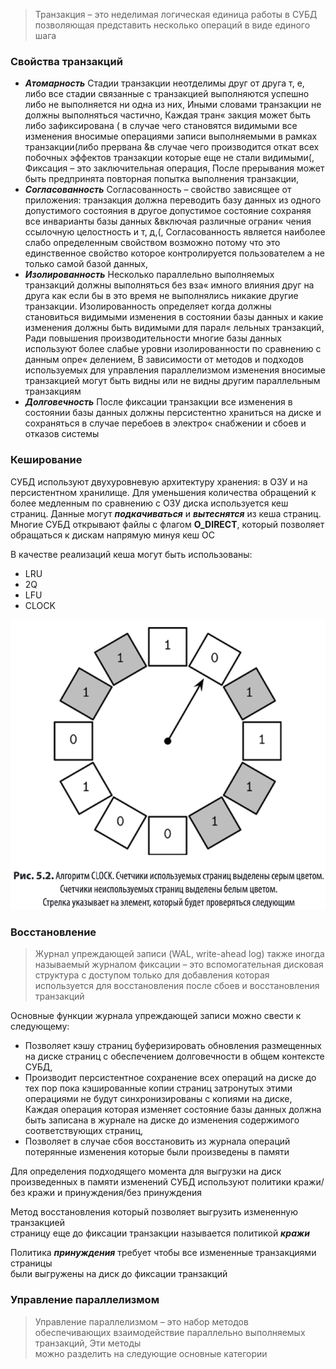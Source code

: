 > Транзакция – это неделимая логическая единица работы в СУБД позволяющая
> представить несколько операций в виде единого шага

### Свойства транзакций

* **_Атомарность_**
  Стадии транзакции неотделимы друг от друга т, е, либо все стадии связанные
  с транзакцией выполняются успешно либо не выполняется ни одна из них,
  Иными словами транзакции не должны выполняться частично, Каждая тран«
  закция может быть либо зафиксирована ( в случае чего становятся
  видимыми все изменения вносимые операциями записи выполняемыми в рамках
  транзакции(либо прервана &в случае чего производится откат всех побочных
  эффектов транзакции которые еще не стали видимыми(, Фиксация –
  это заключительная операция, После прерывания может быть предпринята повторная
  попытка выполнения транзакции,
* **_Согласованность_**
  Согласованность – свойство зависящее от приложения: транзакция должна
  переводить базу данных из одного допустимого состояния в другое допустимое
  состояние сохраняя все инварианты базы данных &включая различные ограни«
  чения ссылочную целостность и т, д,(, Согласованность является наиболее слабо
  определенным свойством возможно потому что это единственное свойство
  которое контролируется пользователем а не только самой базой данных,
* **_Изолированность_**
  Несколько параллельно выполняемых транзакций должны выполняться без вза«
  имного влияния друг на друга как если бы в это время не выполнялись никакие
  другие транзакции. Изолированность определяет когда должны становиться видимыми изменения
  в состоянии базы данных и какие изменения должны быть видимыми для парал«
  лельных транзакций, Ради повышения производительности многие базы данных
  используют более слабые уровни изолированности по сравнению с данным опре«
  делением, В зависимости от методов и подходов используемых для управления
  параллелизмом изменения вносимые транзакцией могут быть видны или не
  видны другим параллельным транзакциям
* **_Долговечность_**
  После фиксации транзакции все изменения в состоянии базы данных должны
  персистентно храниться на диске и сохраняться в случае перебоев в электро«
  снабжении и сбоев и отказов системы

### Кеширование

СУБД используют двухуровневую архитектуру хранения: в ОЗУ и на персистентном хранилище.
Для уменьшения количества обращений к более медленным по сравнению с ОЗУ диска используется кеш страниц.
Данные могут **_подкачиваться_** и **_вытеснятся_** из кеша страниц.
Многие СУБД открывают файлы с флагом **O_DIRECT**, который позволяет обращаться к дискам напрямую минуя кеш ОС

В качестве реализаций кеша могут быть использованы:

- LRU
- 2Q
- LFU
- CLOCK

![img.png](../../resources/clock-cache.png)

### Восстановление

> Журнал упреждающей записи (WAL, write-ahead log) также иногда называемый
> журналом фиксации – это вспомогательная дисковая структура с доступом только
> для добавления которая используется для восстановления после сбоев и восстановления транзакций

Основные функции журнала упреждающей записи можно свести к следующему:

- Позволяет кэшу страниц буферизировать обновления размещенных на диске
  страниц с обеспечением долговечности в общем контексте СУБД,
- Производит персистентное сохранение всех операций на диске до тех пор пока
  кэшированные копии страниц затронутых этими операциями не будут синхронизированы с копиями на диске, Каждая операция
  которая изменяет состояние
  базы данных должна быть записана в журнале на диске до изменения содержимого
  соответствующих страниц,
- Позволяет в случае сбоя восстановить из журнала операций потерянные изменения которые были произведены в памяти

Для определения подходящего момента для выгрузки на диск произведенных
в памяти изменений СУБД используют политики кражи/без кражи и принуждения/без принуждения

Метод восстановления который позволяет выгрузить измененную транзакцией  
страницу еще до фиксации транзакции называется политикой **_кражи_**

Политика **_принуждения_** требует чтобы все измененные транзакциями страницы  
были выгружены на диск до фиксации транзакций

### Управление параллелизмом

> Управление параллелизмом – это набор методов обеспечивающих взаимодействие параллельно выполняемых транзакций, Эти методы  
можно разделить на следующие основные категории